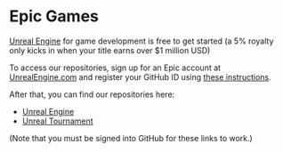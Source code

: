 # Epic Games

[Unreal Engine](https://www.unrealengine.com/en-US/solutions/games) for game development is free to get started (a 5% royalty only kicks in when your title earns over $1 million USD)

To access our repositories, sign up for an Epic account at [UnrealEngine.com](https://www.unrealengine.com) and register your GitHub ID using [these instructions](https://www.unrealengine.com/ue4-on-github). 

After that, you can find our repositories here:

*  [Unreal Engine](https://www.unrealengine.com/en-US/games)
*  [Unreal Tournament](https://www.epicgames.com/unrealtournament/en-US/)
  
(Note that you must be signed into GitHub for these links to work.)
